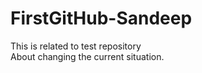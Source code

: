 # FirstGitHub-Sandeep
This is related to test repository
<br>
About changing the current situation.
